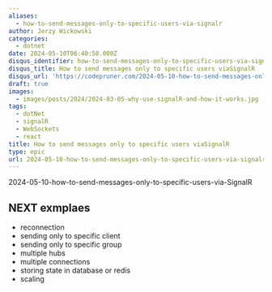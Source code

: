```yaml
---
aliases:
  - how-to-send-messages-only-to-specific-users-via-signalr
author: Jerzy Wickowski
categories:
  - dotnet
date: 2024-05-10T06:40:58.000Z
disqus_identifier: how-to-send-messages-only-to-specific-users-via-signalr
disqus_title: How to send messages only to specific users viaSignalR
disqus_url: 'https://codepruner.com/2024-05-10-how-to-send-messages-only-to-specific-users-via-signalr'
draft: true
images:
  - images/posts/2024/2024-03-05-why-use-signalR-and-how-it-works.jpg
tags:
  - dotNet
  - signalR
  - WebSockets
  - react
title: How to send messages only to specific users viaSignalR
type: epic
url: 2024-05-10-how-to-send-messages-only-to-specific-users-via-signalr
---
```


2024-05-10-how-to-send-messages-only-to-specific-users-via-SignalR


## NEXT exmplaes
- reconnection
- sending only to specific client
- sending only to specific group
- multiple hubs
- multiple connections
- storing state in database or redis
- scaling